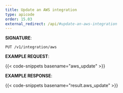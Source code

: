 ```yaml
---
title: Update an AWS integration
type: apicode
order: 15.03
external_redirect: /api/#update-an-aws-integration
---
```


**SIGNATURE**:

`PUT /v1/integration/aws`

**EXAMPLE REQUEST**:

{{< code-snippets basename="aws_update" >}}

**EXAMPLE RESPONSE**:

{{< code-snippets basename="result.aws_update" >}}
